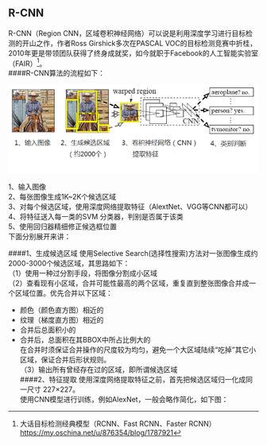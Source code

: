 ## R-CNN

R-CNN（Region CNN，区域卷积神经网络）可以说是利用深度学习进行目标检测的开山之作，作者Ross Girshick多次在PASCAL VOC的目标检测竞赛中折桂，2010年更是带领团队获得了终身成就奖，如今就职于Facebook的人工智能实验室（FAIR）[^1]。  
####R-CNN算法的流程如下：

![](/assets/RCNN_Flow.png)

1、输入图像  
2、每张图像生成1K~2K个候选区域  
3、对每个候选区域，使用深度网络提取特征（AlextNet、VGG等CNN都可以）  
4、将特征送入每一类的SVM 分类器，判别是否属于该类  
5、使用回归器精细修正候选框位置  
下面分别展开来讲：  

####1、生成候选区域
使用Selective Search(选择性搜索)方法对一张图像生成约2000-3000个候选区域，其思路如下：  
（1）使用一种过分割手段，将图像分割成小区域    
（2）查看现有小区域，合并可能性最高的两个区域，重复直到整张图像合并成一个区域位置。优先合并以下区域：   
- 颜色（颜色直方图）相近的   
- 纹理（梯度直方图）相近的   
- 合并后总面积小的   
- 合并后，总面积在其BBOX中所占比例大的   
在合并时须保证合并操作的尺度较为均匀，避免一个大区域陆续“吃掉”其它小区域，保证合并后形状规则。   
（3）输出所有曾经存在过的区域，即所谓候选区域      
####2、特征提取
使用深度网络提取特征之前，首先把候选区域归一化成同一尺寸 227×227。   
使用CNN模型进行训练，例如AlexNet，一般会略作简化，如下图：  
















[^1]: 大话目标检测经典模型（RCNN、Fast RCNN、Faster RCNN）  https://my.oschina.net/u/876354/blog/1787921

